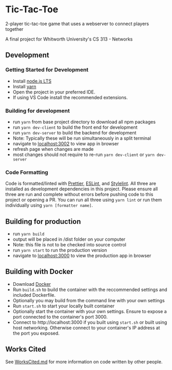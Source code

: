 <!-- @format -->
 
# Tic-Tac-Toe
 
2-player tic-tac-toe game that uses a webserver to connect players together

A final project for Whitworth University's CS 313 - Networks
 
## Development
 
### Getting Started for Development
 
-   Install [node.js LTS](https://nodejs.org)
-   Install [yarn](https://classic.yarnpkg.com/en/docs/install)
-   Open the project in your preferred IDE.
   -   If using VS Code install the recommended extensions.
 
### Building for development
 
-   run `yarn` from base project directory to download all npm packages
-   run `yarn dev-client` to build the front end for development
-   run `yarn dev-server` to build the backend for development
   -   Note: Typically these will be run simultaneously in a split terminal
-   navigate to [localhost:3002](http://localhost:3002) to view app in browser
-   refresh page when changes are made
   -   most changes should not require to re-run `yarn dev-client` or `yarn dev-server`
 
### Code Formatting
 
Code is formatted/linted with [Prettier](https://prettier.io), [ESLint](https://eslint.org), and [Stylelint](https://stylelint.io). All three are installed as development dependencies in this project. Please ensure all three are run and complete without errors before pushing code to this project or opening a PR. You can run all three using `yarn lint` or run them individually using `yarn [formatter name]`.
 
## Building for production
 
-   run `yarn build`
-   output will be placed in /dist folder on your computer
   -   Note: this file is not to be checked into source control
-   run `yarn start` to run the production version
-   navigate to [localhost:3000](http://localhost:3000) to view the production app in browser
 
## Building with Docker
 
-   Download [Docker](https://www.docker.com/products/docker-desktop)
-   Run `build.sh` to build the container with the reccommended settings and included Dockerfile.
   -   Optionally you may build from the command line with your own settings
-   Run `start.sh` to start your locally built container
   -   Optionally start the container with your own settings. Ensure to expose a port connected to the container's port 3000.
-   Connect to http://localhost:3000 if you built using `start.sh` or built using host networking. Otherwise connect to your container's IP address at the port you exposed.
 
## Works Cited
See [WorksCited.md](https://github.com/tgamlem/Tic-Tac-Toe/blob/main/WorksCited.md) for more information on code written by other people.